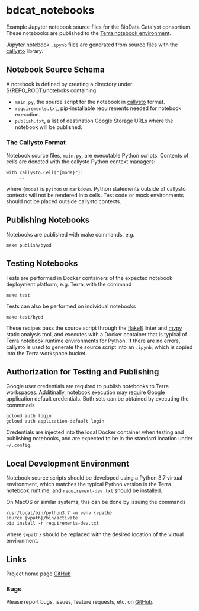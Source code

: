 # bdcat_notebooks
Example Jupyter notebook source files for the BioData Catalyst consortium. These notebooks are published to the
[Terra notebook environment](https://support.terra.bio/hc/en-us/articles/360027237871-Terra-s-Jupyter-Notebooks-environment-Part-I-Key-components).

Jupyter notebook `.ipynb` files are generated from source files with the
[callysto](https://github.com/xbrianh/callysto) library. 

## Notebook Source Schema
A notebook is defined by creating a directory under ${REPO_ROOT}/noteboks containing
  - `main.py`, the source script for the notebook in [callysto](https://github.com/xbrianh/callysto) format.
  - `requirements.txt`, pip-installable requirements needed for notebook execution.
  - `publish.txt`, a list of destination Google Storage URLs where the notebook will be published.

### The Callysto Format
Notebook source files, `main.py`, are executable Python scripts. Contents of cells are denoted with the callysto
Python context managers:
```
with callysto.Cell("{mode}"):
	...
```
where `{mode}` is `python` or `markdown`. Python statements outside of callysto contexts will not be rendered into
cells. Test code or mock environments should not be placed outside callysto contexts.

## Publishing Notebooks
Notebooks are published with make commands, e.g.
```
make publish/byod
```

## Testing Notebooks
Tests are performed in Docker containers of the expected notebook deployment platform, e.g. Terra, with the command
```
make test
```

Tests can also be performed on individual notebooks
```
make test/byod
```

These recipes pass the source script through the [flake8](https://flake8.pycqa.org/en/latest/) linter and
[mypy](https://mypy.readthedocs.io/en/stable/) static analysis tool, and executes with a Docker container that is
typical of Terra notebook runtime environments for Python. If there are no errors, callysto is used to generate the
source script into an `.ipynb`, which is copied into the Terra workspace bucket.

## Authorization for Testing and Publishing

Google user credentials are required to publish notebooks to Terra workspaces. Additinally, notebook execution may
require Google application default credentials. Both sets can be obtained by executing the commmads
```
gcloud auth login
gcloud auth application-default login
```

Credentials are injected into the local Docker container when testing and publishing notebooks, and are expected to be
in the standard location under `~/.config`.

## Local Development Environment

Notebook source scripts should be developed using a Python 3.7 virtual environment, which matches the typical Python version
in the Terra notebook runtime, and `requirement-dev.txt` should be installed.

On MacOS or similar systems, this can be done by issuing the commands
```
/usr/local/bin/python3.7 -m venv {vpath}
source {vpath}/bin/activate
pip install -r requirements-dev.txt
```

where `{vpath}` should be replaced with the desired location of the virtual environment.

## Links
Project home page [GitHub](https://github.com/DataBiosphere/bdcat_notebooks)  

### Bugs
Please report bugs, issues, feature requests, etc. on [GitHub](https://github.com/DataBiosphere/bdcat_notebooks).
